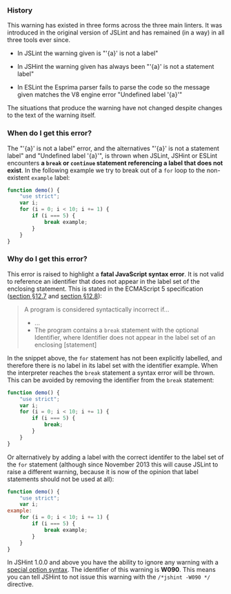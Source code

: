 <!---
{
    "titles": [
        "'{a}' is not a label",
        "'{a}' is not a statement label",
        "Undefined label '{a}'",
        "W090"
    ],
    "slugs": [
        "a-is-not-a-label",
        "a-is-not-a-statement-label",
        "undefined-label-a",
        "w090"
    ],
    "linters": [
        "jslint",
        "jshint",
        "eslint"
    ],
    "author": "jallardice"
}
-->

### History

This warning has existed in three forms across the three main linters. It was
introduced in the original version of JSLint and has remained (in a way) in all
three tools ever since.

 - In JSLint the warning given is "'{a}' is not a label"

 - In JSHint the warning given has always been "'{a}' is not a statement label"

 - In ESLint the Esprima parser fails to parse the code so the message given
   matches the V8 engine error "Undefined label '{a}'"

The situations that produce the warning have not changed despite changes to the
text of the warning itself.

### When do I get this error?

The "'{a}' is not a label" error, and the alternatives "'{a}' is not a statement
label" and "Undefined label '{a}'", is thrown when JSLint, JSHint or ESLint
encounters **a `break` or `continue` statement referencing a label that does not
exist**. In the following example we try to break out of a `for` loop to the
non-existent `example` label:

<!---
{
    "linter": "jslint"
}
-->
```javascript
function demo() {
    "use strict";
    var i;
    for (i = 0; i < 10; i += 1) {
        if (i === 5) {
            break example;
        }
    }
}
```

### Why do I get this error?

This error is raised to highlight a **fatal JavaScript syntax error**. It is not
valid to reference an identifier that does not appear in the label set of the
enclosing statement. This is stated in the ECMAScript 5 specification ([section
&sect;12.7][es5-12.7] and [section &sect;12.8][es5-12.8]):

> A program is considered syntactically incorrect if...
>
> - ...
> - The program contains a `break` statement with the optional Identifier, where
> Identifier does not appear in the label set of an enclosing [statement]

In the snippet above, the `for` statement has not been explicitly labelled, and
therefore there is no label in its label set with the identifier example. When
the interpreter reaches the `break` statement a syntax error will be thrown.
This can be avoided by removing the identifier from the `break` statement:

<!---
{
    "linter": "jslint"
}
-->
```javascript
function demo() {
    "use strict";
    var i;
    for (i = 0; i < 10; i += 1) {
        if (i === 5) {
            break;
        }
    }
}
```

Or alternatively by adding a label with the correct identifer to the label set
of the `for` statement (although since November 2013 this will cause JSLint to
raise a different warning, because it is now of the opinion that label
statements should not be used at all):

<!---
{
    "linter": "jslint"
}
-->
```javascript
function demo() {
    "use strict";
    var i;
example:
    for (i = 0; i < 10; i += 1) {
        if (i === 5) {
            break example;
        }
    }
}
```

In JSHint 1.0.0 and above you have the ability to ignore any warning with a
[special option syntax][jshintopts]. The identifier of this warning is **W090**.
This means you can tell JSHint to not issue this warning with the `/*jshint
-W090 */` directive.

[es5-12.7]: http://es5.github.io/#x12.7
[es5-12.8]: http://es5.github.io/#x12.8
[jshintopts]: http://jshint.com/docs/#options
